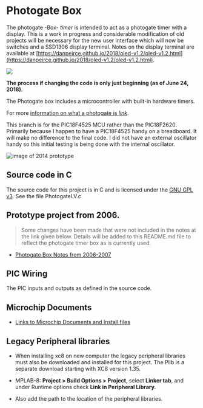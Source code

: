 # Photogate Box
The photogate -Box- *timer* is intended to act as a photogate timer with a display. This is a work in progress and
considerable modification of old projects will be necessary for the new user interface which will now be switches 
and a SSD1306 display terminal. Notes on the display terminal are available at 
[https://danpeirce.github.io/2018/oled-v1.2/oled-v1.2.html](https://danpeirce.github.io/2018/oled-v1.2/oled-v1.2.html).

![](https://danpeirce.github.io/2018/oled-v1.2/photogateTimer.jpg)

**The process if changing the code is only just beginning (as of June 24, 2018).**

The Photogate box includes a microcontroller with built-in hardware timers.

For more [information on what a photogate is *link*](https://answers.yahoo.com/question/index?qid=20080614212815AAqek64).

This branch is for the PIC18F4525 MCU rather than the PIC18F2620. Primarily because I happen to have a PIC18F4525 
handy on a breadboard. It will make no difference to the final code. I did not have an external oscillator handy 
so this initial testing is being done with the internal oscillator.

![image of 2014 prototype](image/box-gate.jpg)

## Source code in C
The source code for this project is in C and is licensed under the [GNU GPL v3](http://www.gnu.org/licenses/gpl-3.0.txt).
See the file PhotogateLV.c

## Prototype project from 2006. 

> Some changes have been made that were not included in the notes at the link given below. Details
will be added to this README.md file to reflect the photogate timer box as is currently used.

* [Photogate Box Notes from 2006-2007](https://danpeirce.github.io/2006/timer_box/index.html)

## PIC Wiring

The PIC inputs and outputs as defined in the source code.

## Microchip Documents

* [Links to Microchip Documents and Install files](doc/MicrochipDocs.md)

## Legacy Peripheral libraries

* When installing xc8 on new computer the legacy peripheral libraries must also be downloaded and installed for 
  this project. The Plib is a separate download starting with XC8 version 1.35.
  
* MPLAB-8:  **Project > Build Options > Project**, select **Linker tab**, and under Runtime options check **Link in 
  Peripheral Library.**
  
* Also add the path to the location of the peripheral libraries.